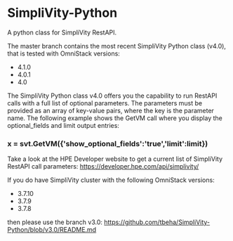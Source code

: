 # SimpliVity-Python

A python class for SimpliVity RestAPI.  

The master branch contains the most recent SimpliVity Python class (v4.0), that is tested with OmniStack versions:
- 4.1.0
- 4.0.1
- 4.0

The SimpliVity Python class v4.0 offers you the capability to run RestAPI calls with a full list of optional parameters. The parameters must be provided as an array of key-value pairs, where the key is the parameter name.  The following example shows the GetVM call where you display the optional_fields and limit output entries: 

###  x = svt.GetVM({'show_optional_fields':'true','limit':limit})

Take a look at the HPE Developer website to get a current list of SimpliVity RestAPI call parameters: https://developer.hpe.com/api/simplivity/ 

If you do have SimpliVity cluster with the following OmniStack versions:
- 3.7.10
- 3.7.9
- 3.7.8

then please use the branch v3.0: https://github.com/tbeha/SimpliVity-Python/blob/v3.0/README.md
